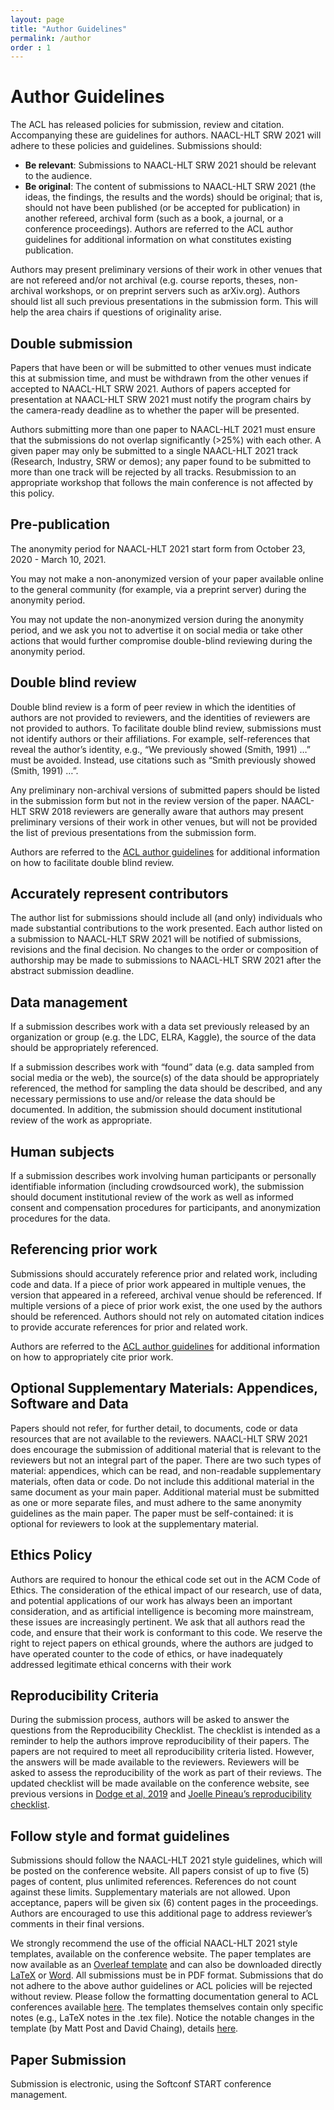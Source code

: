 ```yaml
---
layout: page
title: "Author Guidelines"
permalink: /author
order : 1
---
```




# Author Guidelines
The ACL has released policies for submission, review and citation. Accompanying these are guidelines for authors. NAACL-HLT SRW 2021 will adhere to these policies and guidelines. Submissions should:

- __Be relevant__: Submissions to NAACL-HLT SRW 2021 should be relevant to the audience.
- __Be original__: The content of submissions to NAACL-HLT SRW 2021 (the ideas, the findings, the results and the words) should be original; that is, should not have been published (or be accepted for publication) in another refereed, archival form (such as a book, a journal, or a conference proceedings). Authors are referred to the ACL author guidelines for additional information on what constitutes existing publication.

Authors may present preliminary versions of their work in other venues that are not refereed and/or not archival (e.g. course reports, theses, non-archival workshops, or on preprint servers such as arXiv.org). Authors should list all such previous presentations in the submission form. This will help the area chairs if questions of originality arise.

## Double submission

Papers that have been or will be submitted to other venues must indicate this at submission time, and must be withdrawn from the other venues if accepted to NAACL-HLT SRW 2021. Authors of papers accepted for presentation at NAACL-HLT SRW 2021 must notify the program chairs by the camera-ready deadline as to whether the paper will be presented.

Authors submitting more than one paper to NAACL-HLT 2021 must ensure that the submissions do not overlap significantly (>25%) with each other. A given paper may only be submitted to a single NAACL-HLT 2021 track (Research, Industry, SRW or demos); any paper found to be submitted to more than one track will be rejected by all tracks. Resubmission to an appropriate workshop that follows the main conference is not affected by this policy.

## Pre-publication
The anonymity period for NAACL-HLT 2021 start form from October 23, 2020 - March 10, 2021.

You may not make a non-anonymized version of your paper available online to the general community (for example, via a preprint server) during the anonymity period.

You may not update the non-anonymized version during the anonymity period, and we ask you not to advertise it on social media or take other actions that would further compromise double-blind reviewing during the anonymity period.

## Double blind review

Double blind review is a form of peer review in which the identities of authors are not provided to reviewers, and the identities of reviewers are not provided to authors. To facilitate double blind review, submissions must not identify authors or their affiliations. For example, self-references that reveal the author’s identity, e.g., “We previously showed (Smith, 1991) …” must be avoided. Instead, use citations such as “Smith previously showed (Smith, 1991) …”.

Any preliminary non-archival versions of submitted papers should be listed in the submission form but not in the review version of the paper. NAACL-HLT SRW 2018 reviewers are generally aware that authors may present preliminary versions of their work in other venues, but will not be provided the list of previous presentations from the submission form.

Authors are referred to the [ACL author guidelines](https://www.aclweb.org/adminwiki/index.php?title=ACL_Author_Guidelines) for additional information on how to facilitate double blind review.

## Accurately represent contributors

The author list for submissions should include all (and only) individuals who made substantial contributions to the work presented. Each author listed on a submission to NAACL-HLT SRW 2021 will be notified of submissions, revisions and the final decision. No changes to the order or composition of authorship may be made to submissions to NAACL-HLT SRW 2021 after the abstract submission deadline.

## Data management

If a submission describes work with a data set previously released by an organization or group (e.g. the LDC, ELRA, Kaggle), the source of the data should be appropriately referenced.

If a submission describes work with “found” data (e.g. data sampled from social media or the web), the source(s) of the data should be appropriately referenced, the method for sampling the data should be described, and any necessary permissions to use and/or release the data should be documented. In addition, the submission should document institutional review of the work as appropriate.

## Human subjects

If a submission describes work involving human participants or personally identifiable information (including crowdsourced work), the submission should document institutional review of the work as well as informed consent and compensation procedures for participants, and anonymization procedures for the data.

## Referencing prior work

Submissions should accurately reference prior and related work, including code and data. If a piece of prior work appeared in multiple venues, the version that appeared in a refereed, archival venue should be referenced. If multiple versions of a piece of prior work exist, the one used by the authors should be referenced. Authors should not rely on automated citation indices to provide accurate references for prior and related work.

Authors are referred to the [ACL author guidelines](https://www.aclweb.org/adminwiki/index.php?title=ACL_Author_Guidelines)  for additional information on how to appropriately cite prior work.

## Optional Supplementary Materials: Appendices, Software and Data

Papers should not refer, for further detail, to documents, code or data resources that are not available to the reviewers. NAACL-HLT SRW 2021 does encourage the submission of additional material that is relevant to the reviewers but not an integral part of the paper. There are two such types of material: appendices, which can be read, and non-readable supplementary materials, often data or code. Do not include this additional material in the same document as your main paper. Additional material must be submitted as one or more separate files, and must adhere to the same anonymity guidelines as the main paper. The paper must be self-contained: it is optional for reviewers to look at the supplementary material.

## Ethics Policy

Authors are required to honour the ethical code set out in the ACM Code of Ethics. The consideration of the ethical impact of our research, use of data, and potential applications of our work has always been an important consideration, and as artificial intelligence is becoming more mainstream, these issues are increasingly pertinent. We ask that all authors read the code, and ensure that their work is conformant to this code. We reserve the right to reject papers on ethical grounds, where the authors are judged to have operated counter to the code of ethics, or have inadequately addressed legitimate ethical concerns with their work

## Reproducibility Criteria

During the submission process, authors will be asked to answer the questions from the Reproducibility Checklist. The checklist is intended as a reminder to help the authors improve reproducibility of their papers. The papers are not required to meet all reproducibility criteria listed. However, the answers will be made available to the reviewers. Reviewers will be asked to assess the reproducibility of the work as part of their reviews. The updated checklist will be made available on the conference website, see previous versions in [Dodge et al, 2019](https://arxiv.org/pdf/1909.03004.pdf) and [Joelle Pineau’s reproducibility checklist](https://www.cs.mcgill.ca/~jpineau/ReproducibilityChecklist.pdf).


## Follow style and format guidelines

Submissions should follow the NAACL-HLT 2021 style guidelines, which will be posted on the conference website. All papers consist of up to five (5) pages of content, plus unlimited references. References do not count against these limits. Supplementary materials are not allowed. Upon acceptance, papers will be given six (6) content pages in the proceedings. Authors are encouraged to use this additional page to address reviewer’s comments in their final versions.  

We strongly recommend the use of the official NAACL-HLT 2021 style templates, available on the conference website. The paper templates are now available as an [Overleaf template](https://www.overleaf.com/latex/templates/naacl-hlt-2021-latex-template/kvjhhyjsvmxf) and can also be downloaded directly [LaTeX](https://2021.naacl.org/downloads/naacl2021-latex.zip) or [Word](https://2021.naacl.org/downloads/naacl2021.docx). All submissions must be in PDF format. Submissions that do not adhere to the above author guidelines or ACL policies will be rejected without review. Please follow the formatting documentation general to ACL conferences available [here](https://acl-org.github.io/ACLPUB/formatting.html). The templates themselves contain only specific notes (e.g., LaTeX notes in the .tex file). Notice the notable changes in the template (by Matt Post and David Chaing), details [here](https://2021.naacl.org/calls/style-and-formatting/).


<!-- 

Submissions should follow the NAACL-HLT 2021 style guidelines. Long paper submissions must follow the two-column format of ACL proceedings without exceeding eight (8) pages of content. Short paper submissions must also follow the two-column format of ACL proceedings, and must not exceed four (4) pages. References do not count against these limits. We strongly recommend the use of the official NAACL-HLT 2019 style templates:

- [LaTeX](http://naacl2019.org/downloads/naaclhlt2019-latex.zip)
- [Microsoft Word](http://naacl2019.org/downloads/naaclhlt2019-word.zip)
- [Overleaf](https://www.overleaf.com/latex/templates/instructions-for-naacl-hlt-2019-proceedings/xyyfwfkswhth) 

__All submissions must be in PDF format.__

<span style="color:red">Submissions that do not adhere to the above author guidelines or ACL policies will be rejected without review.</span>

-->

## Paper Submission

Submission is electronic, using the Softconf START conference management.

